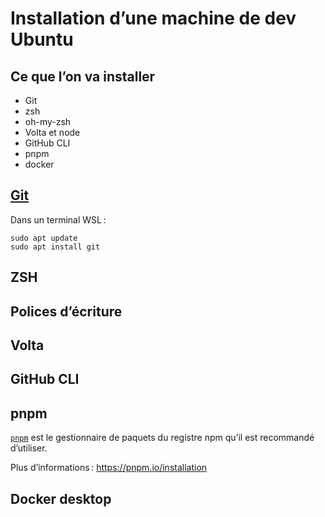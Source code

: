# Installation d’une machine de dev Ubuntu

## Ce que l’on va installer

- Git
- zsh
- oh-my-zsh
- Volta et node
- GitHub CLI
- pnpm
- docker

## [Git](https://git-scm.com/)

Dans un terminal WSL :

```shell
sudo apt update
sudo apt install git
```

## ZSH

<!--@include: ./parts/zsh-oh-my-zsh.md-->

## Polices d’écriture

<!--@include: ./parts/fonts.md-->

## Volta

<!--@include: ./parts/volta.md-->

## GitHub CLI

<!--@include: ./parts/github-cli-posix.md-->

## pnpm

[`pnpm`](https://pnpm.io/) est le gestionnaire de paquets du registre npm qu’il est recommandé d’utiliser.

<!--@include: ./parts/pnpm-posix.md-->

Plus d’informations : <https://pnpm.io/installation>

## Docker desktop

<!--@include: ./parts/docker-posix.md-->
